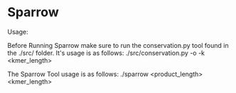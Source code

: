 # Sparrow

Usage:

Before Running Sparrow make sure to run the conservation.py tool found in the ./src/ folder. It's usage is as follows:
./src/conservation.py -o <outputFileName> -k <kmer_length> <inputFileName>

The Sparrow Tool usage is as follows:
./sparrow <inputFasta> <product_length> <kmer_length> <conservation file>
